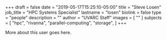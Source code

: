 +++
draft = false
date = "2019-05-17T15:25:10-05:00"
title = "Steve Losen"
job_title = "HPC Systems Specialist"
lastname = "losen"
biolink = false
type = "people"
description = ""
author = "UVARC Staff"
images = [
  ""
]
subjects = [
  "hpc",
  "rivanna",
  "parallel-computing",
  "storage",
]
+++

More about this user goes here.
